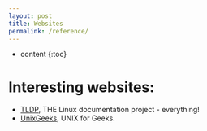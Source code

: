 ```yaml
---
layout: post
title: Websites
permalink: /reference/
---
```


* content
{:toc}


# Interesting websites:

  - [TLDP](http://tldp.org/guides.html), THE Linux documentation project - everything!
  - [UnixGeeks](http://unixgeeks.org/), UNIX for Geeks.

